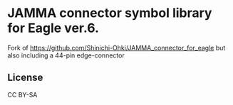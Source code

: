 # JAMMA connector symbol library for Eagle ver.6.

Fork of https://github.com/Shinichi-Ohki/JAMMA_connector_for_eagle but also including a 44-pin edge-connector

## License
CC BY-SA
